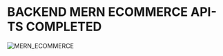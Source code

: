 # BACKEND MERN ECOMMERCE API-TS COMPLETED

![MERN_ECOMMERCE](https://res.cloudinary.com/suberiq/image/upload/v1684352349/E-COM-TS_1_s2pzwh.png)